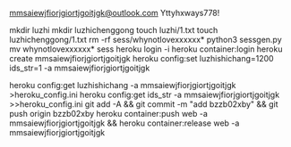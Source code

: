 mmsaiewjfiorjgiortjgoitjgk@outlook.com
Yttyhxways778!

mkdir luzhi
mkdir luzhichenggong
touch luzhi/1.txt
touch luzhichenggong/1.txt
rm -rf sess/whynotlovexxxxxx*
python3 sessgen.py
mv whynotlovexxxxxx* sess
heroku login -i
heroku container:login
heroku create mmsaiewjfiorjgiortjgoitjgk
heroku config:set luzhishichang=1200 ids_str=1 -a mmsaiewjfiorjgiortjgoitjgk

heroku config:get luzhishichang -a mmsaiewjfiorjgiortjgoitjgk >heroku_config.ini
heroku config:get ids_str -a mmsaiewjfiorjgiortjgoitjgk >>heroku_config.ini
git add -A && git commit -m "add bzzb02xby" && git push origin bzzb02xby
heroku container:push web -a mmsaiewjfiorjgiortjgoitjgk && heroku container:release web -a mmsaiewjfiorjgiortjgoitjgk
